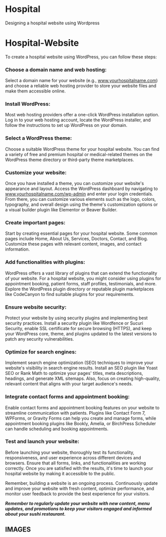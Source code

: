 # Hospital
Designing a hospital website using Wordpress

# Hospital-Website
To create a hospital website using WordPress, you can follow these steps:

### Choose a domain name and web hosting: 
Select a domain name for your website (e.g., www.yourhospitalname.com) and choose a reliable web hosting provider to store your website files and make them accessible online.

### Install WordPress: 
Most web hosting providers offer a one-click WordPress installation option. Log in to your web hosting account, locate the WordPress installer, and follow the instructions to set up WordPress on your domain.

### Select a WordPress theme: 
Choose a suitable WordPress theme for your hospital website. You can find a variety of free and premium hospital or medical-related themes on the WordPress theme directory or third-party theme marketplaces.

### Customize your website: 
Once you have installed a theme, you can customize your website's appearance and layout. Access the WordPress dashboard by navigating to www.yourhospitalname.com/wp-admin and enter your login credentials. From there, you can customize various elements such as the logo, colors, typography, and overall design using the theme's customization options or a visual builder plugin like Elementor or Beaver Builder.

### Create important pages: 
Start by creating essential pages for your hospital website. Some common pages include Home, About Us, Services, Doctors, Contact, and Blog. Customize these pages with relevant content, images, and contact information.

### Add functionalities with plugins: 
WordPress offers a vast library of plugins that can extend the functionality of your website. For a hospital website, you might consider using plugins for appointment booking, patient forms, staff profiles, testimonials, and more. Explore the WordPress plugin directory or reputable plugin marketplaces like CodeCanyon to find suitable plugins for your requirements.

### Ensure website security: 
Protect your website by using security plugins and implementing best security practices. Install a security plugin like Wordfence or Sucuri Security, enable SSL certificate for secure browsing (HTTPS), and keep your WordPress core, theme, and plugins updated to the latest versions to patch any security vulnerabilities.

### Optimize for search engines: 
Implement search engine optimization (SEO) techniques to improve your website's visibility in search engine results. Install an SEO plugin like Yoast SEO or Rank Math to optimize your pages' titles, meta descriptions, headings, and generate XML sitemaps. Also, focus on creating high-quality, relevant content that aligns with your target audience's needs.

### Integrate contact forms and appointment booking: 
Enable contact forms and appointment booking features on your website to streamline communication with patients. Plugins like Contact Form 7, WPForms, or Gravity Forms can help you create and manage forms, while appointment booking plugins like Bookly, Amelia, or BirchPress Scheduler can handle scheduling and booking appointments.

### Test and launch your website: 
Before launching your website, thoroughly test its functionality, responsiveness, and user experience across different devices and browsers. Ensure that all forms, links, and functionalities are working correctly. Once you are satisfied with the results, it's time to launch your hospital website by making it accessible to the public.

Remember, building a website is an ongoing process. Continuously update and improve your website with fresh content, optimize performance, and monitor user feedback to provide the best experience for your visitors.

**_Remember to regularly update your website with new content, menu updates, and promotions to keep your visitors engaged and informed about your sushi restaurant._**

## IMAGES


